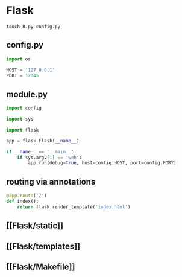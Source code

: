 # Flask

```
touch B.py config.py
```

## config.py
```py
import os

HOST = '127.0.0.1'
PORT = 12345
```

## module.py

```py
import config

import sys

import flask

app = flask.Flask(__name__)

if __name__ == '__main__':
	if sys.argv[1] == 'web':
		app.run(debug=True, host=config.HOST, port=config.PORT)
```

## routing via annotations

```py
@app.route('/')
def index():
    return flask.render_template('index.html')
```

## [[Flask/static]]
## [[Flask/templates]]

## [[Flask/Makefile]]